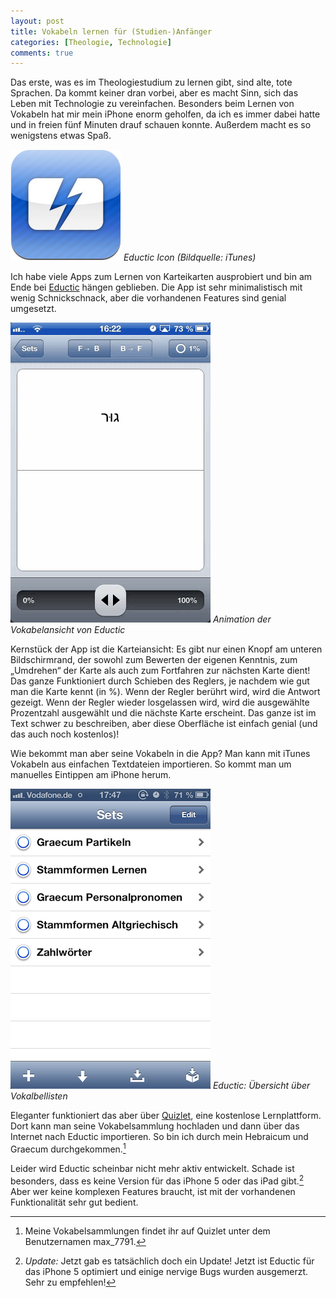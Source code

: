```yaml
---
layout: post
title: Vokabeln lernen für (Studien-)Anfänger
categories: [Theologie, Technologie]
comments: true
---
```


Das erste, was es im Theologiestudium zu lernen gibt, sind alte, tote Sprachen. Da kommt keiner dran vorbei, aber es macht Sinn, sich das Leben mit Technologie zu vereinfachen. Besonders beim Lernen von Vokabeln hat mir mein iPhone enorm geholfen, da ich es immer dabei hatte und in freien fünf Minuten drauf schauen konnte. Außerdem macht es so wenigstens etwas Spaß.
<!-- more -->

![Eductic Icon (Bildquelle: iTunes)](/images/eductic%20icon.png)
*Eductic Icon (Bildquelle: iTunes)*

Ich habe viele Apps zum Lernen von Karteikarten ausprobiert und bin am Ende bei [Eductic](https://itunes.apple.com/us/app/eductic-flashcards/id340783381?mt=8) hängen geblieben. Die App ist sehr minimalistisch mit wenig Schnickschnack, aber die vorhandenen Features sind genial umgesetzt.

![Animation der Vokabelansicht von Eductic](/images/eductic.gif)
*Animation der Vokabelansicht von Eductic*

Kernstück der App ist die Karteiansicht: Es gibt nur einen Knopf am unteren Bildschirmrand, der sowohl zum Bewerten der eigenen Kenntnis, zum „Umdrehen“ der Karte als auch zum Fortfahren zur nächsten Karte dient! Das ganze Funktioniert durch Schieben des Reglers, je nachdem wie gut man die Karte kennt (in %). Wenn der Regler berührt wird, wird die Antwort gezeigt. Wenn der Regler wieder losgelassen wird, wird die ausgewählte Prozentzahl ausgewählt und die nächste Karte erscheint. Das ganze ist im Text schwer zu beschreiben, aber diese Oberfläche ist einfach genial (und das auch noch kostenlos)!

Wie bekommt man aber seine Vokabeln in die App? Man kann mit iTunes Vokabeln aus einfachen Textdateien importieren. So kommt man um manuelles Eintippen am iPhone herum.

![Eductic: Übersicht über Vokalbellisten](/images/eductic_menu.PNG)
*Eductic: Übersicht über Vokalbellisten*

Eleganter funktioniert das aber über [Quizlet](http://www.quizlet.com), eine kostenlose Lernplattform. Dort kann man seine Vokabelsammlung hochladen und dann über das Internet nach Eductic importieren. So bin ich durch mein Hebraicum und Graecum durchgekommen.[^1]

Leider wird Eductic scheinbar nicht mehr aktiv entwickelt. Schade ist besonders, dass es keine Version für das iPhone 5 oder das iPad gibt.[^2] Aber wer keine komplexen Features braucht, ist mit der vorhandenen Funktionalität sehr gut bedient.

[^1]: Meine Vokabelsammlungen findet ihr auf Quizlet unter dem Benutzernamen max_7791.

[^2]: *Update:* Jetzt gab es tatsächlich doch ein Update! Jetzt ist Eductic für das iPhone 5 optimiert und einige nervige Bugs wurden ausgemerzt. Sehr zu empfehlen!